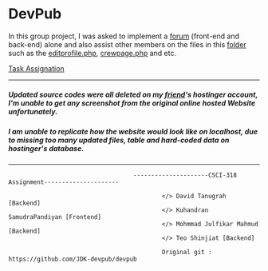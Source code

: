 # DevPub
In this group project, I was asked to implement a [forum](https://github.com/shinjiat/DevPub-Website/tree/master/db/forum) (front-end and back-end) alone  and also assist other members on the files in this [folder](https://github.com/shinjiat/DevPub-Website/tree/master/db) such as the [editprofile.php](https://github.com/shinjiat/DevPub-Website/blob/master/db/editprofile.php), [crewpage.php](https://github.com/shinjiat/DevPub-Website/blob/master/db/crewpage.php) and etc.



[Task Assignation](https://github.com/JDK-devpub/devpub/projects/1)

__________________________________________________________________________________________________________________________________________
##### Updated source codes were all deleted on my [friend](https://github.com/buyback)'s hostinger account, I'm unable to get any screenshot from the original online hosted Website unfortunately.
##### I am unable to replicate how the website would look like on localhost, due to missing too many updated files, table and hard-coded data on hostinger's database.
__________________________________________________________________________________________________________________________________________




                                       ---------------------CSCI-318 Assignment---------------------
                                                      
                                               </> David Tanugrah [Backend]
                                               </> Kuhandran SamudraPandiyan [Frontend]
                                               </> Mohmmad Julfikar Mahmud [Backend]
                                               </> Teo Shinjiat [Backend]                                              
                                               
                                               Original git : https://github.com/JDK-devpub/devpub
